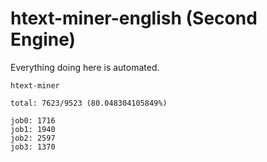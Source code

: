 # htext-miner-english (Second Engine)

Everything doing here is automated.

```
htext-miner

total: 7623/9523 (80.048304105849%)

job0: 1716
job1: 1940
job2: 2597
job3: 1370
```